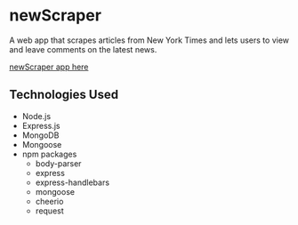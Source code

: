 # newScraper
A web app that scrapes articles from New York Times and lets users to view and leave comments on the latest news.

[newScraper app here](https://vast-plateau-65371.herokuapp.com/)

## Technologies Used
- Node.js
- Express.js
- MongoDB
- Mongoose
- npm packages
    - body-parser
    - express
    - express-handlebars
    - mongoose
    - cheerio
    - request
